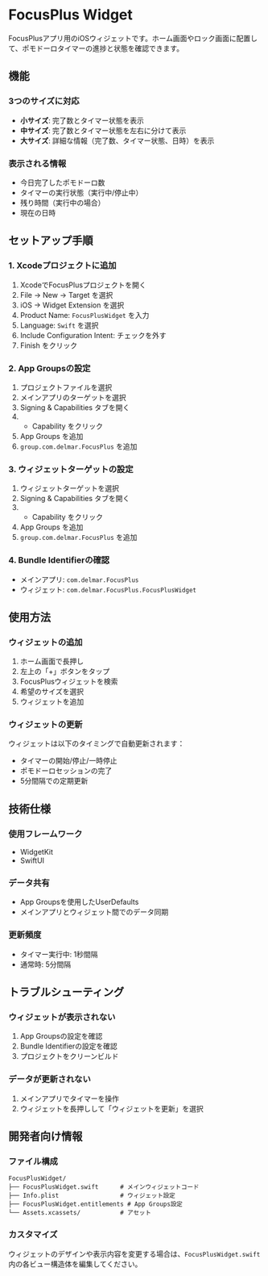 # FocusPlus Widget

FocusPlusアプリ用のiOSウィジェットです。ホーム画面やロック画面に配置して、ポモドーロタイマーの進捗と状態を確認できます。

## 機能

### 3つのサイズに対応
- **小サイズ**: 完了数とタイマー状態を表示
- **中サイズ**: 完了数とタイマー状態を左右に分けて表示
- **大サイズ**: 詳細な情報（完了数、タイマー状態、日時）を表示

### 表示される情報
- 今日完了したポモドーロ数
- タイマーの実行状態（実行中/停止中）
- 残り時間（実行中の場合）
- 現在の日時

## セットアップ手順

### 1. Xcodeプロジェクトに追加
1. XcodeでFocusPlusプロジェクトを開く
2. File → New → Target を選択
3. iOS → Widget Extension を選択
4. Product Name: `FocusPlusWidget` を入力
5. Language: `Swift` を選択
6. Include Configuration Intent: チェックを外す
7. Finish をクリック

### 2. App Groupsの設定
1. プロジェクトファイルを選択
2. メインアプリのターゲットを選択
3. Signing & Capabilities タブを開く
4. + Capability をクリック
5. App Groups を追加
6. `group.com.delmar.FocusPlus` を追加

### 3. ウィジェットターゲットの設定
1. ウィジェットターゲットを選択
2. Signing & Capabilities タブを開く
3. + Capability をクリック
4. App Groups を追加
5. `group.com.delmar.FocusPlus` を追加

### 4. Bundle Identifierの確認
- メインアプリ: `com.delmar.FocusPlus`
- ウィジェット: `com.delmar.FocusPlus.FocusPlusWidget`

## 使用方法

### ウィジェットの追加
1. ホーム画面で長押し
2. 左上の「+」ボタンをタップ
3. FocusPlusウィジェットを検索
4. 希望のサイズを選択
5. ウィジェットを追加

### ウィジェットの更新
ウィジェットは以下のタイミングで自動更新されます：
- タイマーの開始/停止/一時停止
- ポモドーロセッションの完了
- 5分間隔での定期更新

## 技術仕様

### 使用フレームワーク
- WidgetKit
- SwiftUI

### データ共有
- App Groupsを使用したUserDefaults
- メインアプリとウィジェット間でのデータ同期

### 更新頻度
- タイマー実行中: 1秒間隔
- 通常時: 5分間隔

## トラブルシューティング

### ウィジェットが表示されない
1. App Groupsの設定を確認
2. Bundle Identifierの設定を確認
3. プロジェクトをクリーンビルド

### データが更新されない
1. メインアプリでタイマーを操作
2. ウィジェットを長押しして「ウィジェットを更新」を選択

## 開発者向け情報

### ファイル構成
```
FocusPlusWidget/
├── FocusPlusWidget.swift      # メインウィジェットコード
├── Info.plist                 # ウィジェット設定
├── FocusPlusWidget.entitlements # App Groups設定
└── Assets.xcassets/           # アセット
```

### カスタマイズ
ウィジェットのデザインや表示内容を変更する場合は、`FocusPlusWidget.swift`内の各ビュー構造体を編集してください。
